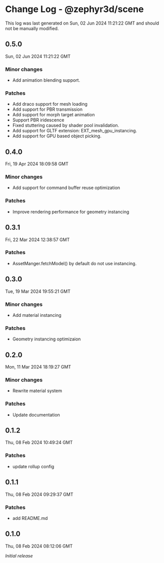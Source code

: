 # Change Log - @zephyr3d/scene

This log was last generated on Sun, 02 Jun 2024 11:21:22 GMT and should not be manually modified.

## 0.5.0
Sun, 02 Jun 2024 11:21:22 GMT

### Minor changes

- Add animation blending support.

### Patches

- Add draco support for mesh loading
- Add support for PBR transmission
- Add support for morph target animation
- Support PBR iridescence
- Fixed stuttering caused by shader pool invalidation.
- Add support for GLTF extension: EXT_mesh_gpu_instancing.
- Add support for GPU based object picking.

## 0.4.0
Fri, 19 Apr 2024 18:09:58 GMT

### Minor changes

- Add support for command buffer reuse optimization

### Patches

- Improve rendering performance for geometry instancing

## 0.3.1
Fri, 22 Mar 2024 12:38:57 GMT

### Patches

- AssetManger.fetchModel() by default do not use instancing.

## 0.3.0
Tue, 19 Mar 2024 19:55:21 GMT

### Minor changes

- Add material instancing

### Patches

- Geometry instancing optimizaion

## 0.2.0
Mon, 11 Mar 2024 18:19:27 GMT

### Minor changes

- Rewrite material system

### Patches

- Update documentation

## 0.1.2
Thu, 08 Feb 2024 10:49:24 GMT

### Patches

- update rollup config

## 0.1.1
Thu, 08 Feb 2024 09:29:37 GMT

### Patches

- add README.md

## 0.1.0
Thu, 08 Feb 2024 08:12:06 GMT

_Initial release_

